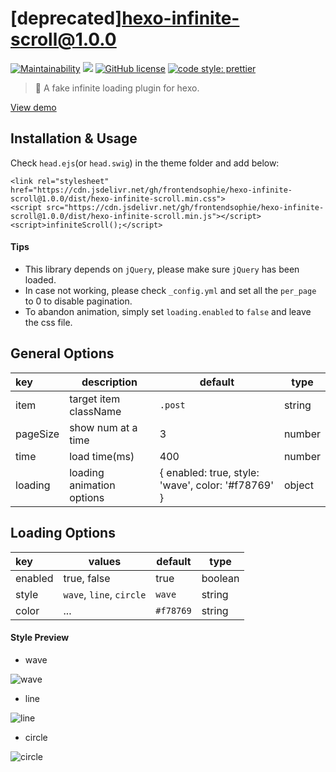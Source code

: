 # [deprecated]hexo-infinite-scroll@1.0.0

[![Maintainability](https://api.codeclimate.com/v1/badges/2027fb1201b8dbe0ea7f/maintainability)](https://codeclimate.com/github/FrontendSophie/hexo-infinite-scroll/maintainability)
[![](https://data.jsdelivr.com/v1/package/gh/frontendsophie/hexo-infinite-scroll/badge)](https://www.jsdelivr.com/package/gh/frontendsophie/hexo-infinite-scroll)
[![GitHub license](https://img.shields.io/badge/license-MIT-blue.svg)](https://github.com/FrontendSophie/hexo-infinite-scroll/blob/master/LICENSE)
[![code style: prettier](https://img.shields.io/badge/code_style-prettier-ff69b4.svg)](https://github.com/prettier/prettier)


> 💮 A fake infinite loading plugin for hexo.

[View demo](http://ssnowy.coding.me/demo-autumn/)

## Installation & Usage

Check `head.ejs`(or `head.swig`) in the theme folder and add below:

```
<link rel="stylesheet" href="https://cdn.jsdelivr.net/gh/frontendsophie/hexo-infinite-scroll@1.0.0/dist/hexo-infinite-scroll.min.css">
<script src="https://cdn.jsdelivr.net/gh/frontendsophie/hexo-infinite-scroll@1.0.0/dist/hexo-infinite-scroll.min.js"></script>
<script>infiniteScroll();</script>
```

#### Tips

- This library depends on `jQuery`, please make sure `jQuery` has been loaded.
- In case not working, please check `_config.yml` and set all the `per_page` to 0 to disable pagination.
- To abandon animation, simply set `loading.enabled` to `false` and leave the css file.

## General Options

| key      | description               | default                                            | type   |
| :------- | ------------------------- | -------------------------------------------------- | ------ |
| item     | target item className     | `.post`                                            | string |
| pageSize | show num at a time        | 3                                                  | number |
| time     | load time(ms)             | 400                                                | number |
| loading  | loading animation options | { enabled: true, style: 'wave', color: '#f78769' } | object |

## Loading Options

| key     | values                   | default   | type    |
| :------ | ------------------------ | --------- | ------- |
| enabled | true, false              | true      | boolean |
| style   | `wave`, `line`, `circle` | `wave`    | string  |
| color   | ...                      | `#f78769` | string  |

#### Style Preview

- wave

![wave](https://cdn.jsdelivr.net/gh/frontendsophie/hexo-infinite-scroll@1.0.0/src/img/wave.gif)

- line

![line](https://cdn.jsdelivr.net/gh/frontendsophie/hexo-infinite-scroll@1.0.0/src/img/line.gif)

- circle

![circle](https://cdn.jsdelivr.net/gh/frontendsophie/hexo-infinite-scroll@1.0.0/src/img/circle.gif)
